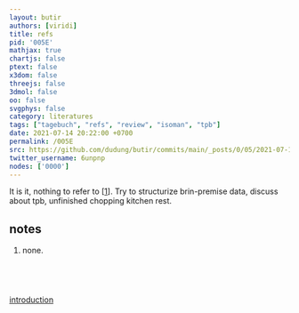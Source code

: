 ```yaml
---
layout: butir
authors: [viridi]
title: refs
pid: '005E'
mathjax: true
chartjs: false
ptext: false
x3dom: false
threejs: false
3dmol: false
oo: false
svgphys: false
category: literatures
tags: ["tagebuch", "refs", "review", "isoman", "tpb"]
date: 2021-07-14 20:22:00 +0700
permalink: /005E
src: https://github.com/dudung/butir/commits/main/_posts/0/05/2021-07-14-refs.md
twitter_username: 6unpnp
nodes: ['0000']
---
```

It is it, nothing to refer to [[1](#r01)]. Try to structurize brin-premise data, discuss about tpb, unfinished chopping kitchen rest.

## notes
1. <a name=r01></a>none.

## &nbsp;
[introduction](0000)


